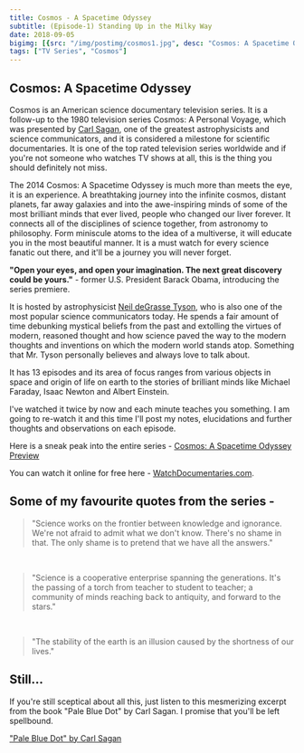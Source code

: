 ```yaml
---
title: Cosmos - A Spacetime Odyssey
subtitle: (Episode-1) Standing Up in the Milky Way
date: 2018-09-05
bigimg: [{src: "/img/postimg/cosmos1.jpg", desc: "Cosmos: A Spacetime Odyssey"}]
tags: ["TV Series", "Cosmos"]
---
```

## Cosmos: A Spacetime Odyssey
Cosmos is an American science documentary television series. It is a follow-up to the 1980 television series Cosmos: A Personal Voyage, which was presented by [Carl Sagan](https://en.wikipedia.org/wiki/Carl_Sagan), one of the greatest astrophysicists and science communicators, and it is considered a milestone for scientific documentaries. It is one of the top rated television series worldwide and if you're not someone who watches TV shows at all, this is the thing you should definitely not miss.

The 2014 Cosmos: A Spacetime Odyssey is much more than meets the eye, it is an experience. A breathtaking journey into the infinite cosmos, distant planets, far away galaxies and into the awe-inspiring minds of some of the most brilliant minds that ever lived, people who changed our liver forever. It connects all of the disciplines of science together, from astronomy to philosophy. Form miniscule atoms to the idea of a multiverse, it will educate you in the most beautiful manner. It is a must watch for every science fanatic out there, and it'll be a journey you will never forget.

**"Open your eyes, and open your imagination. The next great discovery could be yours."** - former U.S. President Barack Obama, introducing the series premiere.

It is hosted by astrophysicist [Neil deGrasse Tyson](https://en.wikipedia.org/wiki/Neil_deGrasse_Tyson), who is also one of the most popular science communicators today. He spends a fair amount of time debunking mystical beliefs from the past and extolling the virtues of modern, reasoned thought and how science paved the way to the modern thoughts and inventions on which the modern world stands atop. Something that Mr. Tyson personally believes and always love to talk about.

It has 13 episodes and its area of focus ranges from various objects in space and origin of life on earth to the stories of brilliant minds like Michael Faraday, Isaac Newton and Albert Einstein.  

I've watched it twice by now and each minute teaches you something. I am going to re-watch it and this time I'll post my notes, elucidations and further thoughts and observations on each episode.

Here is a sneak peak into the entire series - [Cosmos: A Spacetime Odyssey Preview](https://www.youtube.com/watch?v=Fm4UV5_HsPA)

You can watch it online for free here - [WatchDocumentaries.com](http://watchdocumentaries.com/cosmos-a-spacetime-odyssey/).

## Some of my favourite quotes from the series -

>"Science works on the frontier between knowledge and ignorance. We're not afraid to admit what we don't know. There's no shame in that. The only shame is to pretend that we have all the answers."

<br>

>"Science is a cooperative enterprise spanning the generations. It's the passing of a torch from teacher to student to teacher; a community of minds reaching back to antiquity, and forward to the stars."

<br>

>"The stability of the earth is an illusion caused by the shortness of our lives."

## Still...
If you're still sceptical about all this, just listen to this mesmerizing excerpt from the book "Pale Blue Dot" by Carl Sagan. I promise that you'll be left spellbound.

 ["Pale Blue Dot" by Carl Sagan](https://www.youtube.com/watch?v=W5c59qUUnAY)

 <br>
